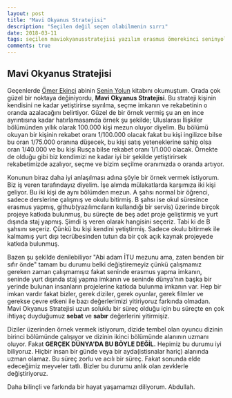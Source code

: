 ```yaml
---
layout: post
title: "Mavi Okyanus Stratejisi"
description: "Seçilen değil seçen olabilmenin sırrı"
date: 2018-03-11
tags: seçilen maviokyanusstratejisi yazılım erasmus ömerekinci seninyolun sabır sebat
comments: true
---
```


## Mavi Okyanus Stratejisi
Geçenlerde [Ömer Ekinci](http://omerekinci.com) abinin [Senin Yolun](http://www.kitapyurdu.com/kitap/senin-yolun/407604.html&filter_name=senin%20yolun) kitabını okumuştum. Orada çok güzel bir noktaya değiniyordu, **Mavi Okyanus Stratejisi**. Bu strateji kişinin kendisini ne kadar yetiştirirse sıyrılma, seçme imkanın ve rekabetinin o oranda azalacağını belirtiyor. Güzel de bir örnek vermiş şu an en ince ayrıntısına kadar hatırlamasamda örnek şu şekilde; Uluslarası İlişkiler bölümünden yıllık olarak 100.000 kişi mezun oluyor diyelim. Bu bölümü okuyan bir kişinin rekabet oranı 1/100.000 olacak fakat bu kişi ingilizce bilse bu oran 1/75.000 oranına düşecek, bu kişi satış yeteneklerine sahip olsa oran 1/40.000 ve bu kişi Rusça bilse rekabet oranı 1/1.000 olacak. Örnekte de olduğu gibi biz kendimizi ne kadar iyi bir şekilde yetiştirirsek rekabetimizde azalıyor, seçme ve bizim seçilme oranımızda o oranda artıyor.

Konunun biraz daha iyi anlaşılması adına şöyle bir örnek vermek istiyorum. Biz iş veren tarafındayız diyelim. İşe alımda mülakatlarda karşımıza iki kişi geliyor. Bu iki kişi de aynı bölümden mezun. A şahsı normal bir öğrenci, sadece derslerine çalışmış ve okulu bitirmiş. B şahsı ise okul süresince erasmus yapmış, github(yazılımcıların kullandığı bir servis) üzerinde birçok projeye katkıda bulunmuş, bu süreçte de beş adet proje geliştirmiş ve yurt dışında staj yapmış. Şimdi iş veren olarak hangisini seçeriz. Tabi ki de B şahsını seçeriz. Çünkü bu kişi kendini yetiştirmiş. Sadece okulu bitirmek ile kalmamış yurt dışı tecrübesinden tutun da bir çok açık kaynak projeyede katkıda bulunmuş.

Bazen şu şekilde denilebiliyor "Abi adam İTU mezunu ama, zaten benden bir sıfır önde" tamam bu durumu belki değiştiremeyiz çünkü çalışmamız gereken zaman çalışmamışız fakat seninde erasmus yapma imkanın, seninde yurt dışında staj yapma imkanın ve seninde dünya'nın başka bir yerinde bulunan insanların projelerine katkıda bulunma imkanın var. Hep bir imkan vardır fakat bizler, gerek diziler, gerek oyunlar, gerek filmler ve gerekse çevre etkeni ile bazı değerlerimizi yitiriyoruz farkında olmadan. Mavi Okyanus Stratejisi uzun soluklu bir süreç olduğu için bu süreçte en çok ihtiyaç duyduğumuz **sebat** ve **sabır** değerlerini yitirmişiz.

Diziler üzerinden örnek vermek istiyorum, dizide tembel olan oyuncu dizinin birinci bölümünde çalışıyor ve dizinin ikinci bölümünde alanının uzmanı oluyor. Fakat **GERÇEK DÜNYA'DA BU BÖYLE DEĞİL.** Hepimiz bu durumu iyi biliyoruz. Hiçbir insan bir günde veya bir ayda(istisnalar hariç) alanında uzman olamaz. Bu süreç zorlu ve acılı bir süreç. Fakat sonunda elde edeceğimiz meyveler tatlı. Bizler bu durumu anlık olan zevklerle değiştiriyoruz.

Daha bilinçli ve farkında bir hayat yaşamamızı diliyorum.
Abdullah.
